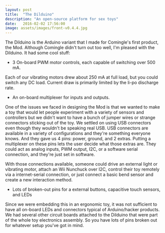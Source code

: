 ```yaml
---
layout: post
title:  "The Dilduino"
description: "An open-source platform for sex toys"
date:   2016-02-02 17:56:00
image: assets/images/front-v0.4.4.jpg
---
```


The Dilduino is the Arduino variant that I made for Comingle's first product, the Mod. Although Comingle didn't turn out too well, I'm pleased with the Dilduino. It had some cool stuff:

* 3 On-board PWM motor controls, each capable of switching over 500 mA.

Each of our vibrating motors drew about 250 mA at full load, but you could switch any DC load. Current draw is primarily limited by the li-po discharge rate.

* An on-board multiplexer for inputs and outputs.

One of the issues we faced in designing the Mod is that we wanted to make a toy that would let people experiment with a variety of sensors and controllers but we didn't want to have a bunch of jumper wires or strange connectors sticking out of the toy. We settled on using USB connectors even though they wouldn't be speaking real USB. USB connectors are available in a variety of configurations and they're something everyone knows. And they gave us 4 pins: power, ground, and 2 extras. Putting a multiplexer on these pins lets the user decide what those extras are. They could act as analog inputs, PWM output, I2C, or a software serial connection, and they're just set in software.

With those connections available, someone could drive an external light or vibrating motor, attach an Wii Nunchuck over I2C, control their toy remotely via a internet-serial connection, or just connect a basic bend sensor and create a new interaction method.

* Lots of broken-out pins for a external buttons, capacitive touch sensors, and LEDs

Since we were embedding this in an ergonomic toy, it was not sufficient to have all on-board LEDs and connectors typical of Arduino/hacker products. We had several other circuit boards attached to the Dilduino that were part of the whole toy electronics assembly. So you have lots of pins broken out for whatever setup you've got in mind.
